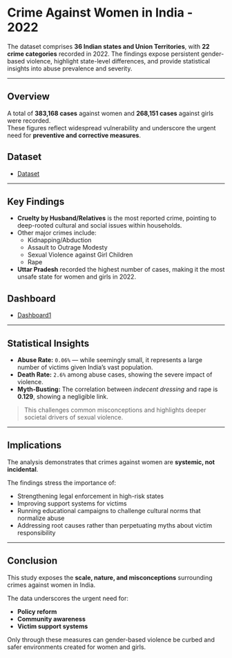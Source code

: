 #  Crime Against Women in India - 2022

The dataset comprises **36 Indian states and Union Territories**, with **22 crime categories** recorded in 2022. The findings expose persistent gender-based violence, highlight state-level differences, and provide statistical insights into abuse prevalence and severity.

---

## Overview
A total of **383,168 cases** against women and **268,151 cases** against girls were recorded.  
These figures reflect widespread vulnerability and underscore the urgent need for **preventive and corrective measures**.

## Dataset
- <a href="https://github.com/edifoninigodwin/crime-against-women-india-2022/blob/main/CRIMES%20AGAINST%20WOMEN%20IN%20INDIA%20(2022).xlsx">Dataset</a>


---

##  Key Findings
- **Cruelty by Husband/Relatives** is the most reported crime, pointing to deep-rooted cultural and social issues within households.  
- Other major crimes include:  
  - Kidnapping/Abduction  
  - Assault to Outrage Modesty  
  - Sexual Violence against Girl Children  
  - Rape  
- **Uttar Pradesh** recorded the highest number of cases, making it the most unsafe state for women and girls in 2022.

## Dashboard
- <a href="https://github.com/edifoninigodwin/crime-against-women-india-2022/blob/main/crime%20against%20women%20dashboard.png">Dashboard1</a>
---

## Statistical Insights
- **Abuse Rate:** `0.06%` — while seemingly small, it represents a large number of victims given India’s vast population.  
- **Death Rate:** `2.6%` among abuse cases, showing the severe impact of violence.  
- **Myth-Busting:** The correlation between *indecent dressing* and rape is **0.129**, showing a negligible link.  

> This challenges common misconceptions and highlights deeper societal drivers of sexual violence.

---

## Implications
The analysis demonstrates that crimes against women are **systemic, not incidental**.  

The findings stress the importance of:  
-  Strengthening legal enforcement in high-risk states  
-  Improving support systems for victims  
- Running educational campaigns to challenge cultural norms that normalize abuse  
-  Addressing root causes rather than perpetuating myths about victim responsibility  

---

##  Conclusion
This study exposes the **scale, nature, and misconceptions** surrounding crimes against women in India.  

The data underscores the urgent need for:  
- **Policy reform**  
- **Community awareness**  
- **Victim support systems**  

Only through these measures can gender-based violence be curbed and safer environments created for women and girls.
